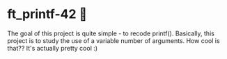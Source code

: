 # ft_printf-42 :memo:

The goal of this project is quite simple - to recode printf(). Basically, this project is to study the use of a variable number of arguments. How cool is that?? It's actually pretty cool :)
